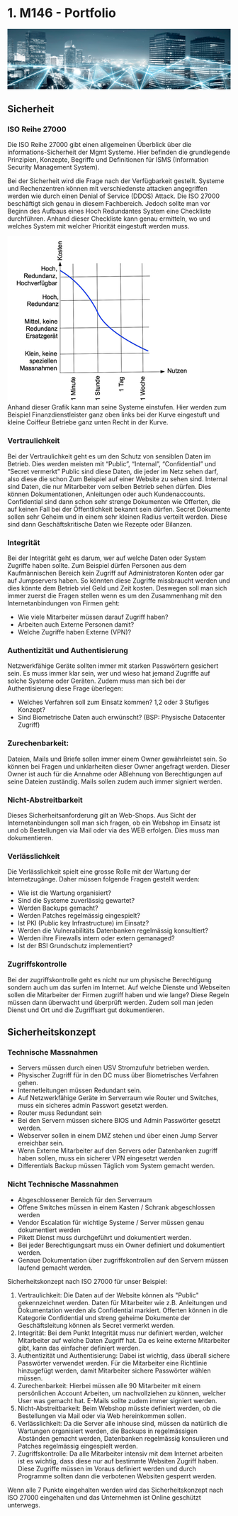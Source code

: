 
# 1. M146 - Portfolio
<img src="internetanbindung.png" alt="Alt-Text" title="" />
 
## Sicherheit
### ISO Reihe 27000
Die ISO Reihe 27000 gibt einen allgemeinen Überblick über die informations-Sicherheit der Mgmt Systeme. Hier befinden die grundlegende Prinzipien, Konzepte, Begriffe und Definitionen für ISMS (Information Security Management System).

Bei der Sicherheit wird die Frage nach der Verfügbarkeit gestellt. Systeme und Rechenzentren können mit verschiedenste attacken angegriffen werden wie durch einen Denial of Service (DDOS) Attack. Die ISO 27000 beschäftigt sich genau in diesem Fachbereich. Jedoch sollte man vor Beginn des Aufbaus eines Hoch Redundantes System eine Checkliste durchführen. Anhand dieser Checkliste kann genau ermitteln, wo und welches System mit welcher Priorität eingestuft werden muss.

<img src="Bild3.png" alt="Alt-Text" title="" /> <br>
Anhand dieser Grafik kann man seine Systeme einstufen. Hier werden zum Beispiel Finanzdienstleister ganz oben links bei der Kurve eingestuft und kleine Coiffeur Betriebe ganz unten Recht in der Kurve. 

### Vertraulichkeit
Bei der Vertraulichkeit geht es um den Schutz von sensiblen Daten im Betrieb. Dies werden meisten mit “Public”, “Internal”, “Confidential” und “Secret vermerkt” Public sind diese Daten, die jeder im Netz sehen darf, also diese die schon Zum Beispiel auf einer Website zu sehen sind. Internal sind Daten, die nur Mitarbeiter vom selben Betrieb sehen dürfen. Dies können Dokumentationen, Anleitungen oder auch Kundenaccounts. Confidential sind dann schon sehr strenge Dokumenten wie Offerten, die auf keinen Fall bei der Öffentlichkeit bekannt sein dürfen. Secret Dokumente sollen sehr Geheim und in einem sehr kleinen Radius verteilt werden. Diese sind dann Geschäftskritische Daten wie Rezepte oder Bilanzen. 

### Integrität
Bei der Integrität geht es darum, wer auf welche Daten oder System Zugriffe haben sollte. Zum Beispiel dürfen Personen aus dem Kaufmännischen Bereich kein Zugriff auf Administratoren Konten oder gar auf Jumpservers haben. So könnten diese Zugriffe missbraucht werden und dies könnte dem Betrieb viel Geld und Zeit kosten. Deswegen soll man sich immer zuerst die Fragen stellen wenn es um den Zusammenhang mit den Internetanbindungen von Firmen geht:

* Wie viele Mitarbeiter müssen darauf Zugriff haben? <br>
* Arbeiten auch Externe Personen damit? <br>
* Welche Zugriffe haben Externe (VPN)?

### Authentizität und Authentisierung
Netzwerkfähige Geräte sollten immer mit starken Passwörtern gesichert sein. Es muss immer klar sein, wer und wieso hat jemand Zugriffe auf solche Systeme oder Geräten. Zudem muss man sich bei der Authentisierung diese Frage überlegen:

* Welches Verfahren soll zum Einsatz kommen? 1,2 oder 3 Stufiges Konzept?
* Sind Biometrische Daten auch erwünscht? (BSP: Physische Datacenter Zugriff) <br>

### Zurechenbarkeit:
Dateien, Mails und Briefe sollen immer einem Owner gewährleistet sein. So können bei Fragen und unklarheiten dieser Owner angefragt werden. Dieser Owner ist auch für die Annahme oder ABlehnung von Berechtigungen auf seine Dateien zuständig. Mails sollen zudem auch immer signiert werden. 

### Nicht-Abstreitbarkeit
Dieses Sicherheitsanforderung gilt an Web-Shops. Aus Sicht der Internetanbindungen soll man sich fragen, ob ein Webshop im Einsatz ist und ob Bestellungen via Mail oder via des WEB erfolgen. Dies muss man dokumentieren. 
### Verlässlichkeit
Die Verlässlichkeit spielt eine grosse Rolle mit der Wartung der Internetzugänge. Daher müssen folgende Fragen gestellt werden:

* Wie ist die Wartung organisiert?
* Sind die Systeme zuverlässig gewartet?
* Werden Backups gemacht?
* Werden Patches regelmässig eingespielt?
* Ist PKI (Public key Infrastructure) im Einsatz?
* Werden die Vulnerabilitäts Datenbanken regelmässig konsultiert?
* Werden ihre Firewalls intern oder extern gemanaged?
* Ist der BSI Grundschutz implementiert?

### Zugriffskontrolle
Bei der zugriffskontrolle geht es nicht nur um physische Berechtigung sondern auch um das surfen im Internet. Auf welche Dienste und Webseiten sollen die Mitarbeiter der Firmen zugriff haben und wie lange? Diese Regeln müssen dann überwacht und überprüft werden. 
Zudem soll man jeden Dienst und Ort und die Zugriffsart gut dokumentieren. 
 
## Sicherheitskonzept
### Technische Massnahmen
* Servers müssen durch einen USV Stromzufuhr betrieben werden. 
* Physischer Zugriff für in den DC muss über Biometrisches Verfahren gehen.
* Internetleitungen müssen Redundant sein.
* Auf Netzwerkfähige Geräte im Serverraum wie Router und Switches, muss ein sicheres admin Passwort gesetzt werden.
* Router muss Redundant sein
* Bei den Servern müssen sichere BIOS und Admin Passwörter gesetzt werden. 
* Webserver sollen in einem DMZ stehen und über einen Jump Server erreichbar sein.
* Wenn Externe Mitarbeiter auf den Servers oder Datenbanken zugriff haben sollen, muss ein sicherer VPN eingesetzt werden
* Differentials Backup müssen Täglich vom System gemacht werden.
 
### Nicht Technische Massnahmen
* Abgeschlossener Bereich für den Serverraum
* Offene Switches müssen in einem Kasten / Schrank abgeschlossen werden
* Vendor Escalation für wichtige Systeme / Server müssen genau dokumentiert werden
* Pikett Dienst muss durchgeführt und dokumentiert werden.
* Bei jeder Berechtigungsart muss ein Owner definiert und dokumentiert werden.
* Genaue Dokumentation über zugriffskontrollen auf den Servern müssen laufend gemacht werden.

Sicherheitskonzept nach ISO 27000 für unser Beispiel:
1. Vertraulichkeit: Die Daten auf der Website können als "Public" gekennzeichnet werden. Daten für Mitarbeiter wie z.B. Anleitungen und Dokumentation werden als Confidential markiert. Offerten können in die Kategorie Confidential und streng geheime Dokumente der Geschäftsleitung können als Secret vermerkt werden.
2. Integrität: Bei dem Punkt Integrität muss nur definiert werden, welcher Mitarbeiter auf welche Daten Zugriff hat. Da es keine externe Mitarbeiter gibt, kann das einfacher definiert werden.
3. Authentizität und Authentisierung: Dabei ist wichtig, dass überall sichere Passwörter verwendet werden. Für die Mitarbeiter eine Richtlinie hinzugefügt werden, damit Mitarbeiter sichere Passwörter wählen müssen.
4. Zurechenbarkeit: Hierbei müssen alle 90 Mitarbeiter mit einem persönlichen Account Arbeiten, um nachvollziehen zu können, welcher User was gemacht hat. E-Mails sollte zudem immer signiert werden.
5. Nicht-Abstreitbarkeit: Beim Webshop müsste definiert werden, ob die Bestellungen via Mail oder via Web hereinkommen sollen. 
6. Verlässlichkeit: Da die Server alle inhouse sind, müssen da natürlich die Wartungen organisiert werden, die Backups in regelmässigen Abständen gemacht werden, Datenbanken regelmässig konsulieren und Patches regelmässig eingespielt werden.
7. Zugriffskontrolle: Da alle Mitarbeiter intensiv mit dem Internet arbeiten ist es wichtig, dass diese nur auf bestimmte Websiten Zugriff haben. Diese Zugriffe müssen im Voraus definiert werden und durch Programme sollten dann die verbotenen Websiten gesperrt werden.

Wenn alle 7 Punkte eingehalten werden wird das Sicherheitskonzept nach ISO 27000 eingehalten und das Unternehmen ist Online geschützt unterwegs.